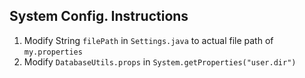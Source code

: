 ## System Config. Instructions

 1. Modify String `filePath` in `Settings.java` to actual file path of `my.properties`
 2. Modify `DatabaseUtils.props` in `System.getProperties("user.dir")`